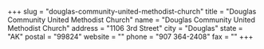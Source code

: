 +++
slug = "douglas-community-united-methodist-church"
title = "Douglas Community United Methodist Church"
name = "Douglas Community United Methodist Church"
address = "1106 3rd Street"
city = "Douglas"
state = "AK"
postal = "99824"
website = ""
phone = "907 364-2408"
fax = ""
+++
